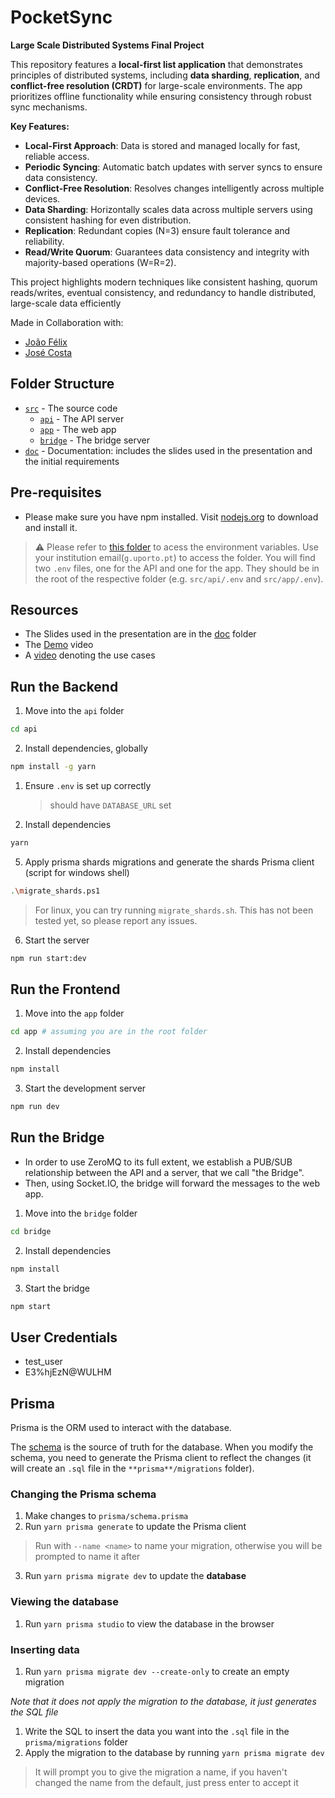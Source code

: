 # PocketSync

**Large Scale Distributed Systems Final Project**

This repository features a **local-first list application** that demonstrates principles of distributed systems, including **data sharding**, **replication**, and **conflict-free resolution (CRDT)** for large-scale environments. The app prioritizes offline functionality while ensuring consistency through robust sync mechanisms.

**Key Features:**

- **Local-First Approach**: Data is stored and managed locally for fast, reliable access.
- **Periodic Syncing**: Automatic batch updates with server syncs to ensure data consistency.
- **Conflict-Free Resolution**: Resolves changes intelligently across multiple devices.
- **Data Sharding**: Horizontally scales data across multiple servers using consistent hashing for even distribution.
- **Replication**: Redundant copies (N=3) ensure fault tolerance and reliability.
- **Read/Write Quorum**: Guarantees data consistency and integrity with majority-based operations (W=R=2).

This project highlights modern techniques like consistent hashing, quorum reads/writes, eventual consistency, and redundancy to handle distributed, large-scale data efficiently

Made in Collaboration with:
- [João Félix](https://github.com/joao12520)
- [José Costa](https://github.com/JaySuave)

## Folder Structure


- [`src`](./src) - The source code
  - [`api`](./src/api) - The API server
  - [`app`](./src/app) - The web app
  - [`bridge`](./src/bridge) - The bridge server
- [`doc`](./doc) - Documentation: includes the slides used in the presentation and the initial requirements

## Pre-requisites

- Please make sure you have npm installed. Visit [nodejs.org](https://docs.npmjs.com/downloading-and-installing-node-js-and-npm) to download and install it.

> :warning: Please refer to [this folder](https://drive.google.com/drive/folders/1VoiujRZF0um9QeXkzaruPY6qaiNhCme6?usp=drive_link) to acess the environment variables. Use your institution email(`g.uporto.pt`) to access the folder.
> You will find two `.env` files, one for the API and one for the app. They should be in the root of the respective folder (e.g. `src/api/.env` and `src/app/.env`).

## Resources

- The Slides used in the presentation are in the [doc](./doc) folder
- The [Demo](https://www.loom.com/share/5242996b3ba8420791ff370f23848571?sid=21234c40-32ed-4b61-8570-5994f43dfa86) video
- A [video](https://www.loom.com/share/dea65df9a8e44719a003c156038c9d5f?sid=b8c651d2-741c-452c-a928-ea3d4182379f) denoting the use cases

## Run the Backend

1. Move into the `api` folder

```sh
cd api
```

2. Install dependencies, globally

```sh
npm install -g yarn
```

1. Ensure `.env` is set up correctly
   > should have `DATABASE_URL` set
2. Install dependencies

```sh
yarn
```
<!--
5. Apply prisma migrations and generate the Prisma client

```sh
yarn prisma migrate dev
yarn prisma generate
```
-->

5. Apply prisma shards migrations and generate the shards Prisma client (script for windows shell)

```sh
.\migrate_shards.ps1
```

> For linux, you can try running `migrate_shards.sh`. This has not been tested yet, so please report any issues.

6. Start the server

```sh
npm run start:dev
```

## Run the Frontend

1. Move into the `app` folder

```sh
cd app # assuming you are in the root folder
```

2. Install dependencies

```sh
npm install
```

3. Start the development server

```sh
npm run dev
```

## Run the Bridge

- In order to use ZeroMQ to its full extent, we establish a PUB/SUB relationship between the API and a server, that we call "the Bridge".
- Then, using Socket.IO, the bridge will forward the messages to the web app.


1. Move into the `bridge` folder

```sh
cd bridge
```

2. Install dependencies

```sh
npm install
```

3. Start the bridge

```sh
npm start
```

## User Credentials

- test_user
- E3%hjEzN@WULHM
<!-- when hashed -> $2a$10$vtRM/PazBJuy9T1rws.sy.6gg8uXLvro1QSL8tulWon8.Da5Ad/.W -->

## Prisma

Prisma is the ORM used to interact with the database.

The [schema](./api/prisma/schema.prisma) is the source of truth for the database. When you modify the schema, you need to generate the Prisma client to reflect the changes (it will create an `.sql` file in the `**prisma**/migrations` folder).

### Changing the Prisma schema

1. Make changes to `prisma/schema.prisma`
2. Run `yarn prisma generate` to update the Prisma client

> Run with `--name <name>` to name your migration, otherwise you will be prompted to name it after

3. Run `yarn prisma migrate dev` to update the **database**

### Viewing the database

1. Run `yarn prisma studio` to view the database in the browser

### Inserting data

1. Run `yarn prisma migrate dev --create-only` to create an empty migration

_Note that it does not apply the migration to the database, it just generates the SQL file_

1. Write the SQL to insert the data you want into the `.sql` file in the `prisma/migrations` folder
2. Apply the migration to the database by running `yarn prisma migrate dev`

> It will prompt you to give the migration a name, if you haven't changed the name from the default, just press enter to accept it
